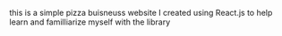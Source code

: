 this is a simple pizza buisneuss website I created using React.js to help learn and familliarize myself with the library 
